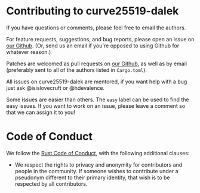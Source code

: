 # Contributing to curve25519-dalek

If you have questions or comments, please feel free to email the
authors. 

For feature requests, suggestions, and bug reports, please open an issue on
[our Github](https://github.com/dalek-cryptography/curve25519-dalek).  (Or, send us
an email if you're opposed to using Github for whatever reason.)

Patches are welcomed as pull requests on
[our Github](https://github.com/dalek-cryptography/curve25519-dalek), as well as by
email (preferably sent to all of the authors listed in `Cargo.toml`).

All issues on curve25519-dalek are mentored, if you want help with a bug just
ask @isislovecruft or @hdevalence.

Some issues are easier than others. The `easy` label can be used to find the
easy issues. If you want to work on an issue, please leave a comment so that we
can assign it to you!

# Code of Conduct

We follow the [Rust Code of Conduct](http://www.rust-lang.org/conduct.html),
with the following additional clauses:

* We respect the rights to privacy and anonymity for contributors and people in
  the community.  If someone wishes to contribute under a pseudonym different to
  their primary identity, that wish is to be respected by all contributors.
